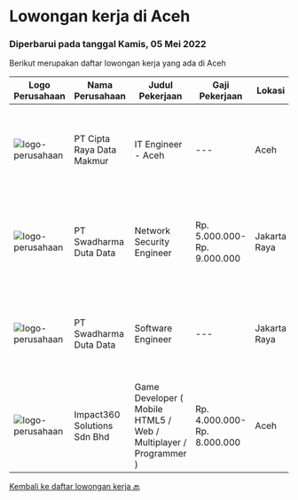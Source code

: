 
  # Lowongan kerja di Aceh

  ### Diperbarui pada tanggal Kamis, 05 Mei 2022

  Berikut merupakan daftar lowongan kerja yang ada di Aceh

  |Logo Perusahaan | Nama Perusahaan | Judul Pekerjaan | Gaji Pekerjaan | Lokasi | Deskripsi | Tanggal diunggah | Pranala |
  | -------------- | --------------- | --------------- | --------- | --------- | -------------- | ------- | ----------- |
  |![logo-perusahaan](https://image-service-cdn.seek.com.au/eaf1db5c8e411f2d939ae3c7e41958181dc85f93/ee4dce1061f3f616224767ad58cb2fc751b8d2dc)|PT Cipta Raya Data Makmur|IT Engineer - Aceh|---|Aceh|Pendidikan minimal SMK/D3 Elektro, Teknik (Listrik / Telekomunikasi / Informatika), TI, atau Ilmu Komputer Memiliki pengetahuan yang baik tentang...|Sabtu, 30 April 2022|https://www.jobstreet.co.id/id/job/it-engineer-aceh-3862494?token=0~9c22d39a-8747-4702-bed1-1c67264d2efc&sectionRank=1&jobId=jobstreet-id-job-3862494|
|![logo-perusahaan](https://image-service-cdn.seek.com.au/d44e24ea8df7f01da15345a414795777e59f4e7a/ee4dce1061f3f616224767ad58cb2fc751b8d2dc)|PT Swadharma Duta Data|Network Security Engineer|Rp. 5.000.000-Rp. 9.000.000|Jakarta Raya|S1 Teknik (Komputer/Informatika). Waktu kerja Shift (sesuai dengan jadwal yang ditentukan) Bersedia ditempatkan di Jakarta dan luar kota (Palembang)...|Senin, 18 April 2022|https://www.jobstreet.co.id/id/job/network-security-engineer-3857440?token=0~9c22d39a-8747-4702-bed1-1c67264d2efc&sectionRank=2&jobId=jobstreet-id-job-3857440|
|![logo-perusahaan](https://image-service-cdn.seek.com.au/e55e3708620a7ff5e7da329d1725ee01ed113417/ee4dce1061f3f616224767ad58cb2fc751b8d2dc)|PT Swadharma Duta Data|Software Engineer|---|Jakarta Raya|Software Development (.net) Memahami konsep pengembangan aplikasi Memahami konsep Microservices Architecture Familiar dengan Konsep Dasar dari Linux...|Senin, 18 April 2022|https://www.jobstreet.co.id/id/job/software-engineer-3857431?token=0~9c22d39a-8747-4702-bed1-1c67264d2efc&sectionRank=3&jobId=jobstreet-id-job-3857431|
|![logo-perusahaan](https://image-service-cdn.seek.com.au/f3e505b4d9da682a6f4f311bd59ccfe97c6d80cd/ee4dce1061f3f616224767ad58cb2fc751b8d2dc)|Impact360 Solutions Sdn Bhd|Game Developer ( Mobile HTML5 / Web / Multiplayer / Programmer )|Rp. 4.000.000-Rp. 8.000.000|Aceh|We are hiring remote HTML5 game developers from all parts of Indonesia. If you have real experience building HTML5 games or applications, you're...|Senin, 18 April 2022|https://www.jobstreet.co.id/id/job/game-developer-mobile-html5-web-multiplayer-programmer-4909081/origin/my?token=0~9c22d39a-8747-4702-bed1-1c67264d2efc&sectionRank=4&jobId=jobstreet-my-job-4909081|


  [Kembali ke daftar lowongan kerja 🔙](../README.md#daftar-lowongan-kerja)
  